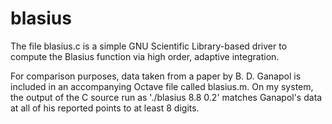 blasius
=======

The file blasius.c is a simple GNU Scientific Library-based driver to compute
the Blasius function via high order, adaptive integration.

For comparison purposes, data taken from a paper by B. D. Ganapol is included
in an accompanying Octave file called blasius.m.  On my system, the output of
the C source run as './blasius 8.8 0.2' matches Ganapol's data at all of his
reported points to at least 8 digits.
